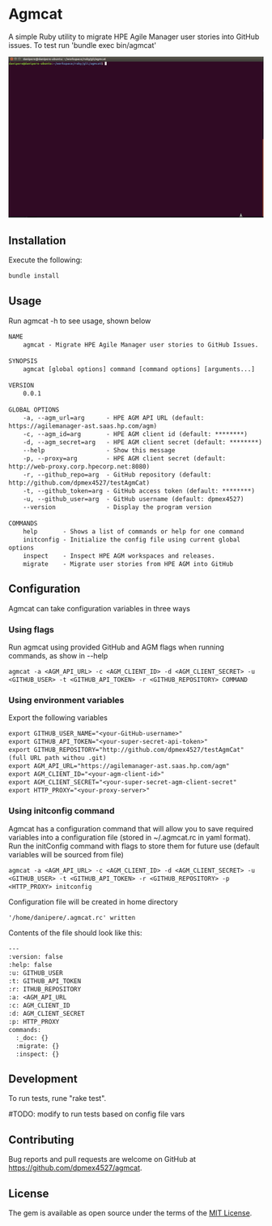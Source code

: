 # Agmcat

A simple Ruby utility to migrate HPE Agile Manager user stories into GitHub issues. To test run 'bundle exec bin/agmcat'

![Cool gif](images/agmcat.gif)

## Installation

Execute the following:

```ruby
bundle install
```

## Usage

Run agmcat -h to see usage, shown below

```
NAME
    agmcat - Migrate HPE Agile Manager user stories to GitHub Issues.

SYNOPSIS
    agmcat [global options] command [command options] [arguments...]

VERSION
    0.0.1

GLOBAL OPTIONS
    -a, --agm_url=arg      - HPE AGM API URL (default: https://agilemanager-ast.saas.hp.com/agm)
    -c, --agm_id=arg       - HPE AGM client id (default: ********)
    -d, --agm_secret=arg   - HPE AGM client secret (default: ********)
    --help                 - Show this message
    -p, --proxy=arg        - HPE AGM client secret (default: http://web-proxy.corp.hpecorp.net:8080)
    -r, --github_repo=arg  - GitHub repository (default: http://github.com/dpmex4527/testAgmCat)
    -t, --github_token=arg - GitHub access token (default: ********)
    -u, --github_user=arg  - GitHub username (default: dpmex4527)
    --version              - Display the program version

COMMANDS
    help       - Shows a list of commands or help for one command
    initconfig - Initialize the config file using current global options
    inspect    - Inspect HPE AGM workspaces and releases.
    migrate    - Migrate user stories from HPE AGM into GitHub
```

## Configuration

Agmcat can take configuration variables in three ways

### Using flags

Run agmcat using provided GitHub and AGM flags when running commands, as show in --help

```
agmcat -a <AGM_API_URL> -c <AGM_CLIENT_ID> -d <AGM_CLIENT_SECRET> -u <GITHUB_USER> -t <GITHUB_API_TOKEN> -r <GITHUB_REPOSITORY> COMMAND
```

### Using environment variables

Export the following variables

```
export GITHUB_USER_NAME="<your-GitHub-username>"
export GITHUB_API_TOKEN="<your-super-secret-api-token>"
export GITHUB_REPOSITORY="http://github.com/dpmex4527/testAgmCat" (full URL path withou .git)
export AGM_API_URL="https://agilemanager-ast.saas.hp.com/agm"
export AGM_CLIENT_ID="<your-agm-client-id>"
export AGM_CLIENT_SECRET="<your-super-secret-agm-client-secret"
export HTTP_PROXY="<your-proxy-server>"
```

### Using initconfig command

Agmcat has a configuration command that will allow you to save required variables into a configuration file (stored in ~/.agmcat.rc in yaml format). Run the initConfig command with flags to store them for future use (default variables will be sourced from file)

```
agmcat -a <AGM_API_URL> -c <AGM_CLIENT_ID> -d <AGM_CLIENT_SECRET> -u <GITHUB_USER> -t <GITHUB_API_TOKEN> -r <GITHUB_REPOSITORY> -p <HTTP_PROXY> initconfig
```

Configuration file will be created in home directory

```
'/home/danipere/.agmcat.rc' written
```

Contents of the file should look like this:

```
---
:version: false
:help: false
:u: GITHUB_USER
:t: GITHUB_API_TOKEN
:r: ITHUB_REPOSITORY
:a: <AGM_API_URL
:c: AGM_CLIENT_ID
:d: AGM_CLIENT_SECRET
:p: HTTP_PROXY
commands:
  :_doc: {}
  :migrate: {}
  :inspect: {}
```

## Development

To run tests, rune "rake test".

#TODO: modify to run tests based on config file vars

## Contributing

Bug reports and pull requests are welcome on GitHub at https://github.com/dpmex4527/agmcat.


## License

The gem is available as open source under the terms of the [MIT License](http://opensource.org/licenses/MIT).
